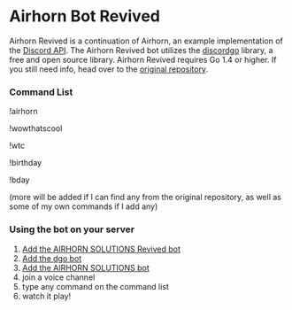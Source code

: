 # Airhorn Bot Revived
Airhorn Revived is a continuation of Airhorn, an example implementation of the [Discord API](https://discordapp.com/developers/docs/intro). The Airhorn Revived bot utilizes the [discordgo](https://github.com/bwmarrin/discordgo) library, a free and open source library. Airhorn Revived requires Go 1.4 or higher. If you still need info, head over to the [original repository](https://github.com/discordapp/airhornbot).


### Command List
!airhorn

!wowthatscool

!wtc

!birthday

!bday

(more will be added if I can find any from the original repository, as well as some of my own commands if I add any)

### Using the bot on your server

1) [Add the AIRHORN SOLUTIONS Revived bot](https://discordapp.com/oauth2/authorize?client_id=407235859520290816&scope=bot&redirect_uri=https%3A%2F%2Fairhornbot.com%2Fcallback&response_type=code&scope=bot+identify&state=ARGrgbZXBbvLrEDTNJErSoFgWWAHsofR&permissions=37035016)
2) [Add the dgo bot](https://discordapp.com/oauth2/authorize?client_id=173113690092994561&scope=bot)
3) [Add the AIRHORN SOLUTIONS bot](https://discordapp.com/oauth2/authorize?access_type=online&client_id=159799960412356608&redirect_uri=https%3A%2F%2Fairhornbot.com%2Fcallback&response_type=code&scope=bot+identify&state=ARGrgbZXBbvLrEDTNJErSoFgWWAHsofR&permissions=3148800)
4) join a voice channel
5) type any command on the command list
6) watch it play!
